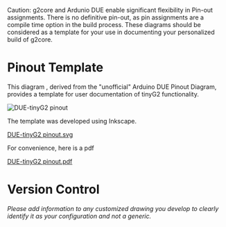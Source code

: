 Caution: g2core and Ardunio DUE enable significant flexibility in Pin-out assignments. There is no definitive pin-out, as pin assignments are a compile time option in the build process. These diagrams should be considered  as a template for your use in documenting your personalized build of g2core.

# Pinout Template #
This diagram , derived from the "unofficial" Arduino DUE Pinout Diagram, provides a template for user documentation of tinyG2 functionality.


![DUE-tinyG2 pinout](https://dl.dropboxusercontent.com/u/50261731/Wiki%20Work/Due-pinout_tinyG2_0.2.png)

The template was developed using Inkscape.

[DUE-tinyG2 pinout.svg](https://dl.dropboxusercontent.com/u/50261731/Wiki%20Work/Due-pinout_tinyG2_0.2.svg)

For convenience, here is a pdf

[DUE-tinyG2 pinout.pdf](https://dl.dropboxusercontent.com/u/50261731/Wiki%20Work/DUE%20tinyG2%20pinout%200.2.pdf)

# Version Control #

_Please add information to any customized drawing you develop to clearly identify it as your configuration and not a generic._